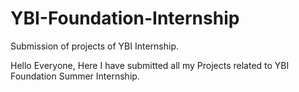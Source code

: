 # YBI-Foundation-Internship
Submission of projects of YBI Internship.

Hello Everyone, Here I have submitted all my Projects related to YBI Foundation Summer Internship.
